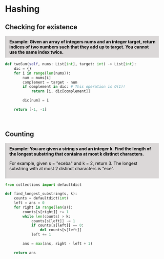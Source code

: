 # Hashing 

## Checking for existence
<div style="background-color:rgb(219, 216, 216); border-left: 4px solid #ccc; padding: 10px; color: black">
<b>Example: Given an array of integers nums and an integer target, return indices of two numbers such that they add up to target. You cannot use the same index twice. </b>
</div>

```python
def twoSum(self, nums: List[int], target: int) -> List[int]:
    dic = {}
    for i in range(len(nums)):
        num = nums[i]
        complement = target - num
        if complement in dic: # This operation is O(1)!
            return [i, dic[complement]]
        
        dic[num] = i
    
    return [-1, -1]
```
<br>

## Counting
<div style="background-color:rgb(219, 216, 216); border-left: 4px solid #ccc; padding: 10px; color: black">
<b>Example: You are given a string s and an integer k. Find the length of the longest substring that contains at most k distinct characters.</b>

<br>

For example, given s = "eceba" and k = 2, return 3. The longest substring with at most 2 distinct characters is "ece".
</div>

```python
from collections import defaultdict

def find_longest_substring(s, k):
    counts = defaultdict(int)
    left = ans = 0
    for right in range(len(s)):
        counts[s[right]] += 1
        while len(counts) > k:
            counts[s[left]] -= 1
            if counts[s[left]] == 0:
                del counts[s[left]]
            left += 1
        
        ans = max(ans, right - left + 1)
    
    return ans
```

## 